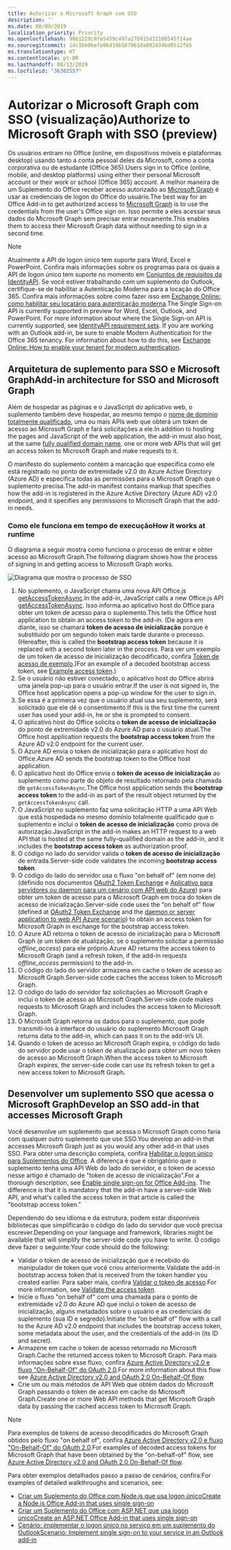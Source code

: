 ```yaml
---
title: Autorizar o Microsoft Graph com SSO
description: ''
ms.date: 08/09/2019
localization_priority: Priority
ms.openlocfilehash: 98b1219c0fe5459c497a27b915d31108545f14ae
ms.sourcegitcommit: 1dc1bb0befe06d19b587961da892434bd0512fb5
ms.translationtype: HT
ms.contentlocale: pt-BR
ms.lasthandoff: 08/13/2019
ms.locfileid: "36302557"
---
```

# <a name="authorize-to-microsoft-graph-with-sso-preview"></a><span data-ttu-id="64048-102">Autorizar o Microsoft Graph com SSO (visualização)</span><span class="sxs-lookup"><span data-stu-id="64048-102">Authorize to Microsoft Graph with SSO (preview)</span></span>

<span data-ttu-id="64048-103">Os usuários entram no Office (online, em dispositivos móveis e plataformas desktop) usando tanto a conta pessoal deles da Microsoft, como a conta corporativa ou de estudante (Office 365).</span><span class="sxs-lookup"><span data-stu-id="64048-103">Users sign in to Office (online, mobile, and desktop platforms) using either their personal Microsoft account or their work or school (Office 365) account.</span></span> <span data-ttu-id="64048-104">A melhor maneira de um Suplemento do Office receber acesso autorizado ao [Microsoft Graph](https://developer.microsoft.com/graph/docs) é usar as credenciais de logon do Office do usuário.</span><span class="sxs-lookup"><span data-stu-id="64048-104">The best way for an Office Add-in to get authorized access to [Microsoft Graph](https://developer.microsoft.com/graph/docs) is to use the credentials from the user's Office sign on.</span></span> <span data-ttu-id="64048-105">Isso permite a eles acessar seus dados do Microsoft Graph sem precisar entrar novamente.</span><span class="sxs-lookup"><span data-stu-id="64048-105">This enables them to access their Microsoft Graph data without needing to sign in a second time.</span></span> 

> [!NOTE]
> <span data-ttu-id="64048-p102">Atualmente a API de logon único tem suporte para Word, Excel e PowerPoint. Confira mais informações sobre os programas para os quais a API de logon único tem suporte no momento em [Conjuntos de requisitos da IdentityAPI](/office/dev/add-ins/reference/requirement-sets/identity-api-requirement-sets). Se você estiver trabalhando com um suplemento do Outlook, certifique-se de habilitar a Autenticação Moderna para a locação do Office 365. Confira mais informações sobre como fazer isso em [Exchange Online: como habilitar seu locatário para autenticação moderna](https://social.technet.microsoft.com/wiki/contents/articles/32711.exchange-online-how-to-enable-your-tenant-for-modern-authentication.aspx).</span><span class="sxs-lookup"><span data-stu-id="64048-p102">The Single Sign-on API is currently supported in preview for Word, Excel, Outlook, and PowerPoint. For more information about where the Single Sign-on API is currently supported, see [IdentityAPI requirement sets](/office/dev/add-ins/reference/requirement-sets/identity-api-requirement-sets). If you are working with an Outlook add-in, be sure to enable Modern Authentication for the Office 365 tenancy. For information about how to do this, see [Exchange Online: How to enable your tenant for modern authentication](https://social.technet.microsoft.com/wiki/contents/articles/32711.exchange-online-how-to-enable-your-tenant-for-modern-authentication.aspx).</span></span>

## <a name="add-in-architecture-for-sso-and-microsoft-graph"></a><span data-ttu-id="64048-110">Arquitetura de suplemento para SSO e Microsoft Graph</span><span class="sxs-lookup"><span data-stu-id="64048-110">Add-in architecture for SSO and Microsoft Graph</span></span>

<span data-ttu-id="64048-111">Além de hospedar as páginas e o JavaScript do aplicativo web, o suplemento também deve hospedar, ao mesmo tempo o [nome de domínio totalmente qualificado](/windows/desktop/DNS/f-gly#_dns_fully_qualified_domain_name_fqdn__gly), uma ou mais APIs web que obterá um token de acesso ao Microsoft Graph e fará solicitações a ele.</span><span class="sxs-lookup"><span data-stu-id="64048-111">In addition to hosting the pages and JavaScript of the web application, the add-in must also host, at the same [fully qualified domain name](/windows/desktop/DNS/f-gly#_dns_fully_qualified_domain_name_fqdn__gly), one or more web APIs that will get an access token to Microsoft Graph and make requests to it.</span></span>

<span data-ttu-id="64048-112">O manifesto do suplemento contém a marcação que especifica como ele está registrado no ponto de extremidade v2.0 do Azure Active Directory (Azure AD) e especifica todas as permissões para o Microsoft Graph que o suplemento precisa.</span><span class="sxs-lookup"><span data-stu-id="64048-112">The add-in manifest contains markup that specifies how the add-in is registered in the Azure Active Directory (Azure AD) v2.0 endpoint, and it specifies any permissions to Microsoft Graph that the add-in needs.</span></span>

### <a name="how-it-works-at-runtime"></a><span data-ttu-id="64048-113">Como ele funciona em tempo de execução</span><span class="sxs-lookup"><span data-stu-id="64048-113">How it works at runtime</span></span>

<span data-ttu-id="64048-114">O diagrama a seguir mostra como funciona o processo de entrar e obter acesso ao Microsoft Graph.</span><span class="sxs-lookup"><span data-stu-id="64048-114">The following diagram shows how the process of signing in and getting access to Microsoft Graph works.</span></span>

![Diagrama que mostra o processo de SSO](../images/sso-access-to-microsoft-graph.png)

1. <span data-ttu-id="64048-116">No suplemento, o JavaScript chama uma nova API Office.js [getAccessTokenAsync](/office/dev/add-ins/develop/sso-in-office-add-ins#sso-api-reference).</span><span class="sxs-lookup"><span data-stu-id="64048-116">In the add-in, JavaScript calls a new Office.js API [getAccessTokenAsync](/office/dev/add-ins/develop/sso-in-office-add-ins#sso-api-reference).</span></span> <span data-ttu-id="64048-117">Isso informa ao aplicativo host do Office para obter um token de acesso para o suplemento.</span><span class="sxs-lookup"><span data-stu-id="64048-117">This tells the Office host application to obtain an access token to the add-in.</span></span> <span data-ttu-id="64048-118">(De agora em diante, isso se chamará **token de acesso de inicialização** porque é substituído por um segundo token mais tarde durante o processo.</span><span class="sxs-lookup"><span data-stu-id="64048-118">(Hereafter, this is called the **bootstrap access token** because it is replaced with a second token later in the process.</span></span> <span data-ttu-id="64048-119">Para ver um exemplo de um token de acesso de inicialização decodificado, confira [Token de acesso de exemplo](sso-in-office-add-ins.md#example-access-token).)</span><span class="sxs-lookup"><span data-stu-id="64048-119">For an example of a decoded bootstrap access token, see [Example access token](sso-in-office-add-ins.md#example-access-token).)</span></span>
1. <span data-ttu-id="64048-120">Se o usuário não estiver conectado, o aplicativo host do Office abrirá uma janela pop-up para o usuário entrar.</span><span class="sxs-lookup"><span data-stu-id="64048-120">If the user is not signed in, the Office host application opens a pop-up window for the user to sign in.</span></span>
1. <span data-ttu-id="64048-121">Se essa é a primeira vez que o usuário atual usa seu suplemento, será solicitado que ele dê o consentimento.</span><span class="sxs-lookup"><span data-stu-id="64048-121">If this is the first time the current user has used your add-in, he or she is prompted to consent.</span></span>
1. <span data-ttu-id="64048-122">O aplicativo host do Office solicita o **token de acesso de inicialização** do ponto de extremidade v2.0 do Azure AD para o usuário atual.</span><span class="sxs-lookup"><span data-stu-id="64048-122">The Office host application requests the **bootstrap access token** from the Azure AD v2.0 endpoint for the current user.</span></span>
1. <span data-ttu-id="64048-123">O Azure AD envia o token de inicialização para o aplicativo host do Office.</span><span class="sxs-lookup"><span data-stu-id="64048-123">Azure AD sends the bootstrap token to the Office host application.</span></span>
1. <span data-ttu-id="64048-124">O aplicativo host do Office envia o **token de acesso de inicialização** ao suplemento como parte do objeto de resultado retornado pela chamada de `getAccessTokenAsync`.</span><span class="sxs-lookup"><span data-stu-id="64048-124">The Office host application sends the **bootstrap access token** to the add-in as part of the result object returned by the `getAccessTokenAsync` call.</span></span>
1. <span data-ttu-id="64048-125">O JavaScript no suplemento faz uma solicitação HTTP a uma API Web que está hospedada no mesmo domínio totalmente qualificado que o suplemento e inclui o **token de acesso de inicialização** como prova de autorização.</span><span class="sxs-lookup"><span data-stu-id="64048-125">JavaScript in the add-in makes an HTTP request to a web API that is hosted at the same fully-qualified domain as the add-in, and it includes the **bootstrap access token** as authorization proof.</span></span>  
1. <span data-ttu-id="64048-126">O código no lado do servidor valida o **token de acesso de inicialização** de entrada.</span><span class="sxs-lookup"><span data-stu-id="64048-126">Server-side code validates the incoming **bootstrap access token**.</span></span>
1. <span data-ttu-id="64048-127">O código do lado do servidor usa o fluxo "on behalf of" (em nome de) (definido nos documentos [OAuth2 Token Exchange](https://tools.ietf.org/html/draft-ietf-oauth-token-exchange-02) e [Aplicativo para servidores ou daemon para um cenário com API web do Azure](/azure/active-directory/develop/active-directory-authentication-scenarios)) para obter um token de acesso para o Microsoft Graph em troca do token de acesso de inicialização.</span><span class="sxs-lookup"><span data-stu-id="64048-127">Server-side code uses the “on behalf of” flow (defined at [OAuth2 Token Exchange](https://tools.ietf.org/html/draft-ietf-oauth-token-exchange-02) and the [daemon or server application to web API Azure scenario](/azure/active-directory/develop/active-directory-authentication-scenarios)) to obtain an access token for Microsoft Graph in exchange for the bootstrap access token.</span></span>
1. <span data-ttu-id="64048-128">O Azure AD retorna o token de acesso de inicialização para o Microsoft Graph (e um token de atualização, se o suplemento solicitar a permissão *offline_access*) para ele próprio.</span><span class="sxs-lookup"><span data-stu-id="64048-128">Azure AD returns the access token to Microsoft Graph (and a refresh token, if the add-in requests *offline_access* permission) to the add-in.</span></span>
1. <span data-ttu-id="64048-129">O código do lado do servidor armazena em cache o token de acesso ao Microsoft Graph.</span><span class="sxs-lookup"><span data-stu-id="64048-129">Server-side code caches the access token to Microsoft Graph.</span></span>
1. <span data-ttu-id="64048-130">O código do lado do servidor faz solicitações ao Microsoft Graph e inclui o token de acesso ao Microsoft Graph.</span><span class="sxs-lookup"><span data-stu-id="64048-130">Server-side code makes requests to Microsoft Graph and includes the access token to Microsoft Graph.</span></span>
1. <span data-ttu-id="64048-131">O Microsoft Graph retorna os dados para o suplemento, que pode transmiti-los à interface do usuário do suplemento.</span><span class="sxs-lookup"><span data-stu-id="64048-131">Microsoft Graph returns data to the add-in, which can pass it on to the add-in’s UI.</span></span>
1. <span data-ttu-id="64048-132">Quando o token de acesso ao Microsoft Graph expira, o código do lado do servidor pode usar o token de atualização para obter um novo token de acesso ao Microsoft Graph.</span><span class="sxs-lookup"><span data-stu-id="64048-132">When the access token to Microsoft Graph expires, the server-side code can use its refresh token to get a new access token to Microsoft Graph.</span></span>

## <a name="develop-an-sso-add-in-that-accesses-microsoft-graph"></a><span data-ttu-id="64048-133">Desenvolver um suplemento SSO que acessa o Microsoft Graph</span><span class="sxs-lookup"><span data-stu-id="64048-133">Develop an SSO add-in that accesses Microsoft Graph</span></span>

<span data-ttu-id="64048-134">Você desenvolve um suplemento que acessa o Microsoft Graph como faria com qualquer outro suplemento que use SSO.</span><span class="sxs-lookup"><span data-stu-id="64048-134">You develop an add-in that accesses Microsoft Graph just as you would any other add-in that uses SSO.</span></span> <span data-ttu-id="64048-135">Para obter uma descrição completa, confira [Habilitar o logon único para Suplementos do Office](/office/dev/add-ins/develop/sso-in-office-add-ins). A diferença é que é obrigatório que o suplemento tenha uma API Web do lado do servidor, e o token de acesso nesse artigo é chamado de "token de acesso de inicialização".</span><span class="sxs-lookup"><span data-stu-id="64048-135">For a thorough description, see [Enable single sign-on for Office Add-ins](/office/dev/add-ins/develop/sso-in-office-add-ins). The difference is that it is mandatory that the add-in have a server-side Web API, and what's called the access token in that article is called the "bootstrap access token."</span></span> 

<span data-ttu-id="64048-136">Dependendo do seu idioma e da estrutura, podem estar disponíveis bibliotecas que simplificarão o código do lado do servidor que você precisa escrever.</span><span class="sxs-lookup"><span data-stu-id="64048-136">Depending on your language and framework, libraries might be available that will simplify the server-side code you have to write.</span></span> <span data-ttu-id="64048-137">O código deve fazer o seguinte:</span><span class="sxs-lookup"><span data-stu-id="64048-137">Your code should do the following:</span></span>

* <span data-ttu-id="64048-138">Validar o token de acesso de inicialização que é recebido do manipulador de token que você criou anteriormente.</span><span class="sxs-lookup"><span data-stu-id="64048-138">Validate the add-in bootstrap access token that is received from the token handler you created earlier.</span></span> <span data-ttu-id="64048-139">Para saber mais, confira [Validar o token de acesso](sso-in-office-add-ins.md#validate-the-access-token).</span><span class="sxs-lookup"><span data-stu-id="64048-139">For more information, see [Validate the access token](sso-in-office-add-ins.md#validate-the-access-token).</span></span> 
* <span data-ttu-id="64048-140">Inicie o fluxo "on behalf of" com uma chamada para o ponto de extremidade v2.0 do Azure AD que inclui o token de acesso de inicialização, alguns metadados sobre o usuário e as credenciais do suplemento (sua ID e segredo).</span><span class="sxs-lookup"><span data-stu-id="64048-140">Initiate the “on behalf of” flow with a call to the Azure AD v2.0 endpoint that includes the bootstrap access token, some metadata about the user, and the credentials of the add-in (its ID and secret).</span></span>
* <span data-ttu-id="64048-141">Armazene em cache o token de acesso retornado no Microsoft Graph.</span><span class="sxs-lookup"><span data-stu-id="64048-141">Cache the returned access token to Microsoft Graph.</span></span> <span data-ttu-id="64048-142">Para mais informações sobre esse fluxo, confira [Azure Active Directory v2.0 e fluxo "On-Behalf-Of" do OAuth 2.0](/azure/active-directory/develop/active-directory-v2-protocols-oauth-on-behalf-of).</span><span class="sxs-lookup"><span data-stu-id="64048-142">For more information about this flow see [Azure Active Directory v2.0 and OAuth 2.0 On-Behalf-Of flow](/azure/active-directory/develop/active-directory-v2-protocols-oauth-on-behalf-of).</span></span>
* <span data-ttu-id="64048-143">Crie um ou mais métodos de API Web que obtêm dados do Microsoft Graph passando o token de acesso em cache do Microsoft Graph.</span><span class="sxs-lookup"><span data-stu-id="64048-143">Create one or more Web API methods that get Microsoft Graph data by passing the cached access token to Microsoft Graph.</span></span>

> [!NOTE]
> <span data-ttu-id="64048-144">Para exemplos de tokens de acesso decodificados do Microsoft Graph obtidos pelo fluxo "on behalf of", confira [Azure Active Directory v2.0 e fluxo "On-Behalf-Of" do OAuth 2.0](/azure/active-directory/develop/active-directory-v2-protocols-oauth-on-behalf-of).</span><span class="sxs-lookup"><span data-stu-id="64048-144">For examples of decoded access tokens for Microsoft Graph that have been obtained by the "on-behalf-of" flow, see [Azure Active Directory v2.0 and OAuth 2.0 On-Behalf-Of flow](/azure/active-directory/develop/active-directory-v2-protocols-oauth-on-behalf-of).</span></span>

<span data-ttu-id="64048-145">Para obter exemplos detalhados passo a passo de cenários, confira:</span><span class="sxs-lookup"><span data-stu-id="64048-145">For examples of detailed walkthroughs and scenarios, see:</span></span>

* [<span data-ttu-id="64048-146">Criar um Suplemento do Office com Node.js que usa logon único</span><span class="sxs-lookup"><span data-stu-id="64048-146">Create a Node.js Office Add-in that uses single sign-on</span></span>](create-sso-office-add-ins-nodejs.md)
* [<span data-ttu-id="64048-147">Criar um Suplemento do Office com ASP.NET que usa logon único</span><span class="sxs-lookup"><span data-stu-id="64048-147">Create an ASP.NET Office Add-in that uses single sign-on</span></span>](create-sso-office-add-ins-aspnet.md)
* [<span data-ttu-id="64048-148">Cenário: implementar o logon único no serviço em um suplemento do Outlook</span><span class="sxs-lookup"><span data-stu-id="64048-148">Scenario: Implement single sign-on to your service in an Outlook add-in</span></span>](/outlook/add-ins/implement-sso-in-outlook-add-in)
